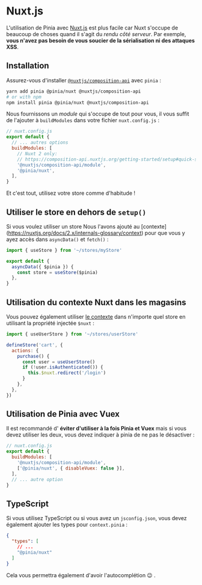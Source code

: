 # Nuxt.js

L'utilisation de Pinia avec [Nuxt.js](https://nuxtjs.org/) est plus facile car Nuxt s'occupe de beaucoup de choses quand il s'agit du _rendu côté serveur_. Par exemple, **vous n'avez pas besoin de vous soucier de la sérialisation ni des attaques XSS**.

## Installation

Assurez-vous d'installer [`@nuxtjs/composition-api`](https://composition-api.nuxtjs.org/) avec `pinia` :

```bash
yarn add pinia @pinia/nuxt @nuxtjs/composition-api
# or with npm
npm install pinia @pinia/nuxt @nuxtjs/composition-api
```

Nous fournissons un _module_ qui s'occupe de tout pour vous, il vous suffit de l'ajouter à `buildModules` dans votre fichier `nuxt.config.js` :

```js
// nuxt.config.js
export default {
  // ... autres options
  buildModules: [
    // Nuxt 2 only:
    // https://composition-api.nuxtjs.org/getting-started/setup#quick-start
    '@nuxtjs/composition-api/module',
    '@pinia/nuxt',
  ],
}
```

Et c'est tout, utilisez votre store comme d'habitude !

## Utiliser le store en dehors de `setup()`

Si vous voulez utiliser un store Nous l'avons ajouté au [contexte] (https://nuxtjs.org/docs/2.x/internals-glossary/context) pour que vous y ayez accès dans `asyncData()` et `fetch()` :

```js
import { useStore } from '~/stores/myStore'

export default {
  asyncData({ $pinia }) {
    const store = useStore($pinia)
  },
}
```

## Utilisation du contexte Nuxt dans les magasins

Vous pouvez également utiliser [le contexte](https://nuxtjs.org/docs/2.x/internals-glossary/context) dans n'importe quel store en utilisant la propriété injectée `$nuxt` :

```js
import { useUserStore } from '~/stores/userStore'

defineStore('cart', {
  actions: {
    purchase() {
      const user = useUserStore()
      if (!user.isAuthenticated()) {
        this.$nuxt.redirect('/login')
      }
    },
  },
})
```

## Utilisation de Pinia avec Vuex

Il est recommandé d' **éviter d'utiliser à la fois Pinia et Vuex** mais si vous devez utiliser les deux, vous devez indiquer à pinia de ne pas le désactiver :

```js
// nuxt.config.js
export default {
  buildModules: [
    '@nuxtjs/composition-api/module',
    ['@pinia/nuxt', { disableVuex: false }],
  ],
  // ... autre option
}
```

## TypeScript

Si vous utilisez TypeScript ou si vous avez un `jsconfig.json`, vous devez également ajouter les types pour `context.pinia` :

```json
{
  "types": [
    // ...
    "@pinia/nuxt"
  ]
}
```

Cela vous permettra également d'avoir l'autocomplétion 😉 .
